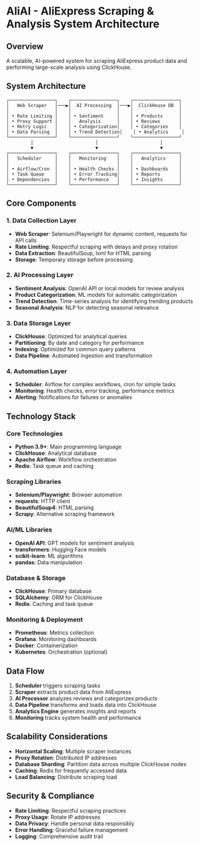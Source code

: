 # AliAI - AliExpress Scraping & Analysis System Architecture

## Overview
A scalable, AI-powered system for scraping AliExpress product data and performing large-scale analysis using ClickHouse.

## System Architecture

```
┌─────────────────┐    ┌─────────────────┐    ┌─────────────────┐
│   Web Scraper   │───▶│  AI Processing  │───▶│  ClickHouse DB  │
│                 │    │                 │    │                 │
│ • Rate Limiting │    │ • Sentiment     │    │ • Products      │
│ • Proxy Support │    │   Analysis      │    │ • Reviews       │
│ • Retry Logic   │    │ • Categorization│    │ • Categories    │
│ • Data Parsing  │    │ • Trend Detection│    │ • Analytics     │
└─────────────────┘    └─────────────────┘    └─────────────────┘
         │                       │                       │
         ▼                       ▼                       ▼
┌─────────────────┐    ┌─────────────────┐    ┌─────────────────┐
│   Scheduler     │    │   Monitoring    │    │   Analytics     │
│                 │    │                 │    │                 │
│ • Airflow/Cron  │    │ • Health Checks │    │ • Dashboards    │
│ • Task Queue    │    │ • Error Tracking│    │ • Reports       │
│ • Dependencies  │    │ • Performance   │    │ • Insights      │
└─────────────────┘    └─────────────────┘    └─────────────────┘
```

## Core Components

### 1. Data Collection Layer
- **Web Scraper**: Selenium/Playwright for dynamic content, requests for API calls
- **Rate Limiting**: Respectful scraping with delays and proxy rotation
- **Data Extraction**: BeautifulSoup, lxml for HTML parsing
- **Storage**: Temporary storage before processing

### 2. AI Processing Layer
- **Sentiment Analysis**: OpenAI API or local models for review analysis
- **Product Categorization**: ML models for automatic categorization
- **Trend Detection**: Time-series analysis for identifying trending products
- **Seasonal Analysis**: NLP for detecting seasonal relevance

### 3. Data Storage Layer
- **ClickHouse**: Optimized for analytical queries
- **Partitioning**: By date and category for performance
- **Indexing**: Optimized for common query patterns
- **Data Pipeline**: Automated ingestion and transformation

### 4. Automation Layer
- **Scheduler**: Airflow for complex workflows, cron for simple tasks
- **Monitoring**: Health checks, error tracking, performance metrics
- **Alerting**: Notifications for failures or anomalies

## Technology Stack

### Core Technologies
- **Python 3.9+**: Main programming language
- **ClickHouse**: Analytical database
- **Apache Airflow**: Workflow orchestration
- **Redis**: Task queue and caching

### Scraping Libraries
- **Selenium/Playwright**: Browser automation
- **requests**: HTTP client
- **BeautifulSoup4**: HTML parsing
- **Scrapy**: Alternative scraping framework

### AI/ML Libraries
- **OpenAI API**: GPT models for sentiment analysis
- **transformers**: Hugging Face models
- **scikit-learn**: ML algorithms
- **pandas**: Data manipulation

### Database & Storage
- **ClickHouse**: Primary database
- **SQLAlchemy**: ORM for ClickHouse
- **Redis**: Caching and task queue

### Monitoring & Deployment
- **Prometheus**: Metrics collection
- **Grafana**: Monitoring dashboards
- **Docker**: Containerization
- **Kubernetes**: Orchestration (optional)

## Data Flow

1. **Scheduler** triggers scraping tasks
2. **Scraper** extracts product data from AliExpress
3. **AI Processor** analyzes reviews and categorizes products
4. **Data Pipeline** transforms and loads data into ClickHouse
5. **Analytics Engine** generates insights and reports
6. **Monitoring** tracks system health and performance

## Scalability Considerations

- **Horizontal Scaling**: Multiple scraper instances
- **Proxy Rotation**: Distributed IP addresses
- **Database Sharding**: Partition data across multiple ClickHouse nodes
- **Caching**: Redis for frequently accessed data
- **Load Balancing**: Distribute scraping load

## Security & Compliance

- **Rate Limiting**: Respectful scraping practices
- **Proxy Usage**: Rotate IP addresses
- **Data Privacy**: Handle personal data responsibly
- **Error Handling**: Graceful failure management
- **Logging**: Comprehensive audit trail
